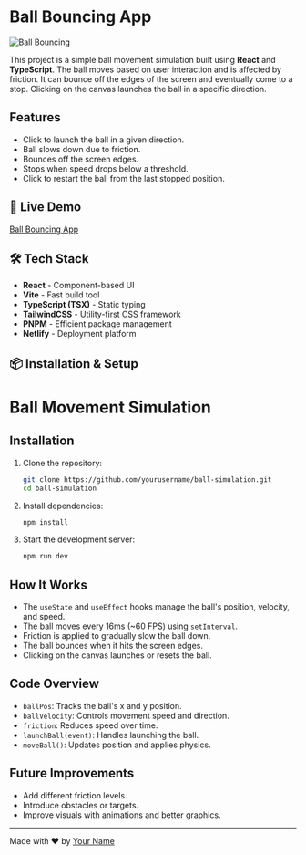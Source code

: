 # Ball Bouncing App

![Ball Bouncing](https://ball-bouncing-saied83.netlify.app/preview.png)

This project is a simple ball movement simulation built using **React** and **TypeScript**. The ball moves based on user interaction and is affected by friction. It can bounce off the edges of the screen and eventually come to a stop. Clicking on the canvas launches the ball in a specific direction.

## Features

- Click to launch the ball in a given direction.
- Ball slows down due to friction.
- Bounces off the screen edges.
- Stops when speed drops below a threshold.
- Click to restart the ball from the last stopped position.

## 🚀 Live Demo

[Ball Bouncing App](https://ball-bouncing-saied83.netlify.app)

## 🛠 Tech Stack

- **React** - Component-based UI
- **Vite** - Fast build tool
- **TypeScript (TSX)** - Static typing
- **TailwindCSS** - Utility-first CSS framework
- **PNPM** - Efficient package management
- **Netlify** - Deployment platform

## 📦 Installation & Setup

# Ball Movement Simulation

## Installation

1. Clone the repository:
   ```sh
   git clone https://github.com/yourusername/ball-simulation.git
   cd ball-simulation
   ```
2. Install dependencies:
   ```sh
   npm install
   ```
3. Start the development server:
   ```sh
   npm run dev
   ```

## How It Works

- The `useState` and `useEffect` hooks manage the ball's position, velocity, and speed.
- The ball moves every 16ms (~60 FPS) using `setInterval`.
- Friction is applied to gradually slow the ball down.
- The ball bounces when it hits the screen edges.
- Clicking on the canvas launches or resets the ball.

## Code Overview

- `ballPos`: Tracks the ball's x and y position.
- `ballVelocity`: Controls movement speed and direction.
- `friction`: Reduces speed over time.
- `launchBall(event)`: Handles launching the ball.
- `moveBall()`: Updates position and applies physics.

## Future Improvements

- Add different friction levels.
- Introduce obstacles or targets.
- Improve visuals with animations and better graphics.

---

Made with ❤️ by [Your Name](https://github.com/saied83)
